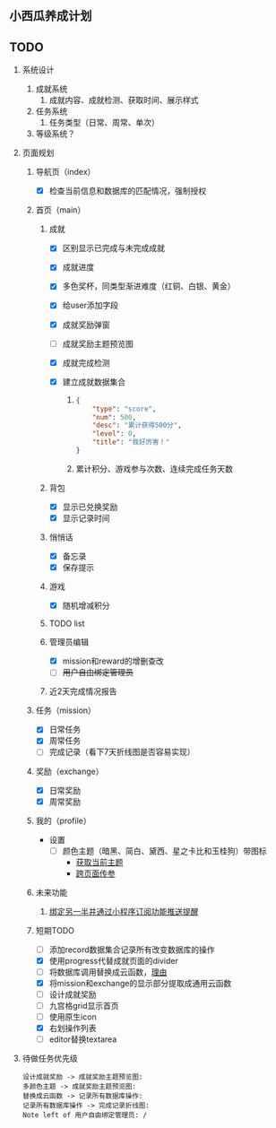 ## 小西瓜养成计划

## TODO

1. 系统设计
   1. 成就系统
      1. 成就内容、成就检测、获取时间、展示样式
   2. 任务系统
      1. 任务类型（日常、周常、单次）
   3. 等级系统？

2. 页面规划
   1. 导航页（index）
      - [x]  检查当前信息和数据库的匹配情况，强制授权

   2. 首页（main）
      1. 成就
         - [x] 区别显示已完成与未完成成就

         - [x] 成就进度

         - [x] 多色奖杯，同类型渐进难度（红铜、白银、黄金）

         - [x] 给user添加字段

         - [x] 成就奖励弹窗

         - [ ] 成就奖励主题预览图
         
         - [x] 成就完成检测
         
         - [x] 建立成就数据集合
           1. ```json
              {
                  "type": "score",
                  "num": 500,
                  "desc": "累计获得500分",
                  "level": 0,
                  "title": "我好厉害！"
              }
              ```
           
           1. 累计积分、游戏参与次数、连续完成任务天数
         
      2. 背包
         - [x]  显示已兑换奖励
         - [x]  显示记录时间

      3. 悄悄话
         - [x] 备忘录
         - [x] 保存提示

      4. 游戏
         - [x] 随机增减积分

      5. TODO list

      6. 管理员编辑

         - [x] mission和reward的增删查改
         - [ ] ~~用户自由绑定管理员~~

      7. 近2天完成情况报告

   3. 任务（mission）
      - [x]  日常任务
      - [x]  周常任务
      - [ ]  完成记录（看下7天折线图是否容易实现）

   4. 奖励（exchange）
      - [x]  日常奖励
      - [x]  周常奖励

   5. 我的（profile）
      - 设置
         - [ ] 颜色主题（暗黑、简白、黛西、星之卡比和玉桂狗）带图标
           - [获取当前主题](https://developers.weixin.qq.com/miniprogram/dev/api/base/system/wx.getSystemInfoSync.html)
           - [跨页面传参](https://www.jianshu.com/p/49f0e3bade27)

   6. 未来功能
      1. [绑定另一半并通过小程序订阅功能推送提醒](https://www.zhihu.com/question/52719661)

   7. 短期TODO

      - [ ] 添加record数据集合记录所有改变数据库的操作
      - [x] 使用progress代替成就页面的divider
      - [ ] 将数据库调用替换成云函数，[理由](https://developers.weixin.qq.com/community/develop/doc/00008603b683680f5d4caf69355c00)
      - [x] 将mission和exchange的显示部分提取成通用云函数
      - [ ] 设计成就奖励
      - [ ] 九宫格grid显示首页
      - [ ] 使用原生icon
      - [x] 右划操作列表
      - [ ] editor替换textarea
   
3. 待做任务优先级

   ```sequence
   设计成就奖励 -> 成就奖励主题预览图:
   多颜色主题 -> 成就奖励主题预览图:
   替换成云函数 -> 记录所有数据库操作:
   记录所有数据库操作 -> 完成记录折线图: 
   Note left of 用户自由绑定管理员: /
   ```
